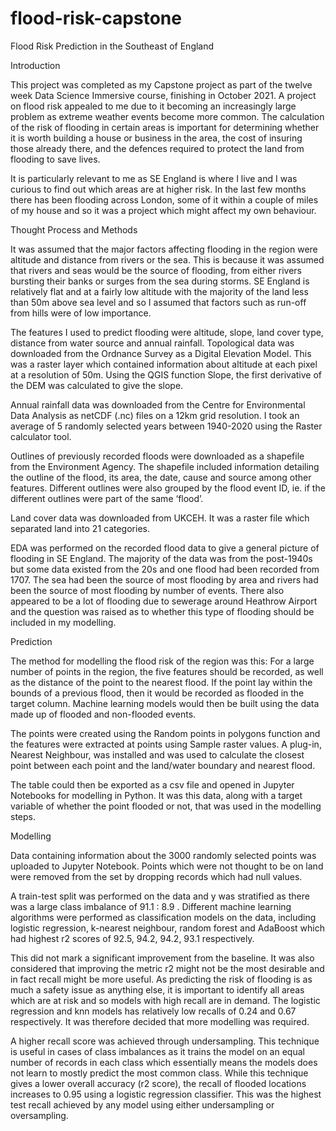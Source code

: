 # flood-risk-capstone

Flood Risk Prediction in the Southeast of England

Introduction

This project was completed as my Capstone project as part of the twelve week Data Science Immersive course, finishing in October 2021. A project on flood risk appealed to me due to it becoming an increasingly large problem as extreme weather events become more common. The calculation of the risk of flooding in certain areas is important for determining whether it is worth building a house or business in the area, the cost of insuring those already there, and the defences required to protect the land from flooding to save lives.

It is particularly relevant to me as SE England is where I live and I was curious to find out which areas are at higher risk. In the last few months there has been flooding across London, some of it within a couple of miles of my house and so it was a project which might affect my own behaviour. 

Thought Process and Methods

It was assumed that the major factors affecting flooding in the region were altitude and distance from rivers or the sea. This is because it was assumed that rivers and seas would be the source of flooding, from either rivers bursting their banks or surges from the sea during storms. SE England is relatively flat and at a fairly low altitude with the majority of the land less than 50m above sea level and so I assumed that factors such as run-off from hills were of low importance.

The features I used to predict flooding were altitude, slope, land cover type, distance from water source and annual rainfall. Topological data was downloaded from the Ordnance Survey as a Digital Elevation Model. This was a raster layer which contained information about altitude at each pixel at a resolution of 50m. Using the QGIS function Slope, the first derivative of the DEM was calculated to give the slope. 

Annual rainfall data was downloaded from the Centre for Environmental Data Analysis as netCDF (.nc) files on a 12km grid resolution. I took an average of 5 randomly selected years between 1940-2020 using the Raster calculator tool.

Outlines of previously recorded floods were downloaded as a shapefile from the Environment Agency. The shapefile included information detailing the outline of the flood, its area, the date, cause and source among other features. Different outlines were also grouped by the flood event ID, ie. if the different outlines were part of the same ‘flood’.

Land cover data was downloaded from UKCEH. It was a raster file which separated land into 21 categories.

EDA was performed on the recorded flood data to give a general picture of flooding in SE England. The majority of the data was from the post-1940s but some data existed from the 20s and one flood had been recorded from 1707. The sea had been the source of most flooding by area and rivers had been the source of most flooding by number of events. There also appeared to be a lot of flooding due to sewerage around Heathrow Airport and the question was raised as to whether this type of flooding should be included in my modelling.

Prediction

The method for modelling the flood risk of the region was this:
For a large number of points in the region, the five features should be recorded, as well as the distance of the point to the nearest flood.
If the point lay within the bounds of a previous flood, then it would be recorded as flooded in the target column.
Machine learning models would then be built using the data made up of flooded and non-flooded events.

The points were created using the Random points in polygons function and the features were extracted at points using Sample raster values. A plug-in, Nearest Neighbour, was installed and was used to calculate the closest point between each point and the land/water boundary and nearest flood.

The table could then be exported as a csv file and opened in Jupyter Notebooks for modelling in Python. It was this data, along with a target variable of whether the point flooded or not, that was used in the modelling steps.

Modelling

Data containing information about the 3000 randomly selected points was uploaded to Jupyter Notebook. Points which were not thought to be on land were removed from the set by dropping records which had null values.
 
A train-test split was performed on the data and y was stratified as there was a large class imbalance of 91.1 : 8.9 . Different machine learning algorithms were performed as classification models on the data, including logistic regression, k-nearest neighbour, random forest and AdaBoost which had highest r2 scores of 92.5, 94.2, 94.2, 93.1 respectively.
 
This did not mark a significant improvement from the baseline. It was also considered that improving the metric r2 might not be the most desirable and in fact recall might be more useful. As predicting the risk of flooding is as much a safety issue as anything else, it is important to identify all areas which are at risk and so models with high recall are in demand. The logistic regression and knn models has relatively low recalls of 0.24 and 0.67 respectively. It was therefore decided that more modelling was required.
 
A higher recall score was achieved through undersampling. This technique is useful in cases of class imbalances as it trains the model on an equal number of records in each class which essentially means the models does not learn to mostly predict the most common class. While this technique gives a lower overall accuracy (r2 score), the recall of flooded locations increases to 0.95 using a logistic regression classifier. This was the highest test recall achieved by any model using either undersampling or oversampling.
